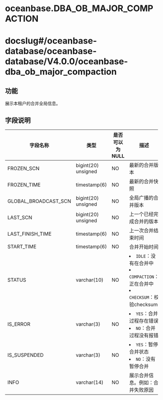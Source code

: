 oceanbase.DBA_OB_MAJOR_COMPACTION
======================================================

# docslug#/oceanbase-database/oceanbase-database/V4.0.0/oceanbase-dba_ob_major_compaction

功能
-------------------

展示本租户的合并全局信息。

字段说明
----------------------

|           字段名称           |     类型      | 是否可以为 NULL |                                                                                           描述                                                                                            |
|--------------------------|-------------|------------|-----------------------------------------------------------------------------------------------------------------------------------------------------------------------------------------|
| FROZEN_SCN           | bigint(20) unsigned  | NO         | 最新的合并版本                                                                                                                                                                                 |
| FROZEN_TIME              | timestamp(6)  | NO         | 最新的合并快照                                                                                                                                                                                 |
| GLOBAL_BROADCAST_SCN | bigint(20) unsigned  | NO         | 全局广播的合并版本                                                                                                                                                                               |
| LAST_SCN             | bigint(20) unsigned  | NO         | 上一个已经完成合并的版本                                                                                                                                                                            |
| LAST_FINISH_TIME         | timestamp(6)  | NO         | 上一次合并结束时间                                                                                                                                                                               |
| START_TIME               | timestamp(6)  | NO         | 合并开始时间                                                                                                                                                                                  |
| STATUS                   | varchar(10) | NO         | <li> `IDLE`：没有在合并中   <li> `COMPACTION`：正在合并中   <li> `CHECKSUM`：校验checksum    |
| IS_ERROR                 | varchar(3)  | NO         | <li> `YES`：合并过程存在错误   <li> `NO`：合并过程没有报错                                                                   |
| IS_SUSPENDED             | varchar(3)  | NO         | <li> `YES`：暂停合并状态   <li> `NO`：没有暂停合并                                                                       |
| INFO                     | varchar(14) | NO         | 展示合并信息。例如：合并失败原因                                                                                                                                                                        |
